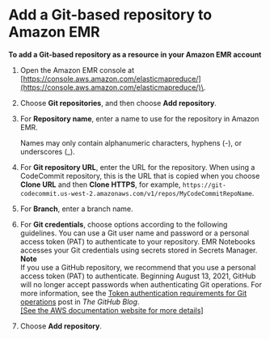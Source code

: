 # Add a Git\-based repository to Amazon EMR<a name="emr-git-repo-add"></a>

**To add a Git\-based repository as a resource in your Amazon EMR account**

1. Open the Amazon EMR console at [https://console.aws.amazon.com/elasticmapreduce/](https://console.aws.amazon.com/elasticmapreduce/)\.

1. Choose **Git repositories**, and then choose **Add repository**\.

1. For **Repository name**, enter a name to use for the repository in Amazon EMR\. 

   Names may only contain alphanumeric characters, hyphens \(\-\), or underscores \(\_\)\.

1. For **Git repository URL**, enter the URL for the repository\. When using a CodeCommit repository, this is the URL that is copied when you choose **Clone URL** and then **Clone HTTPS**, for example, `https://git-codecommit.us-west-2.amazonaws.com/v1/repos/MyCodeCommitRepoName`\.

1. For **Branch**, enter a branch name\. 

1. For **Git credentials**, choose options according to the following guidelines\. You can use a Git user name and password or a personal access token \(PAT\) to authenticate to your repository\. EMR Notebooks accesses your Git credentials using secrets stored in Secrets Manager\.
**Note**  
If you use a GitHub repository, we recommend that you use a personal access token \(PAT\) to authenticate\. Beginning August 13, 2021, GitHub will no longer accept passwords when authenticating Git operations\. For more information, see the [Token authentication requirements for Git operations](https://github.blog/2020-12-15-token-authentication-requirements-for-git-operations/) post in *The GitHub Blog*\.    
[\[See the AWS documentation website for more details\]](http://docs.aws.amazon.com/emr/latest/ManagementGuide/emr-git-repo-add.html)

1. Choose **Add repository**\. 